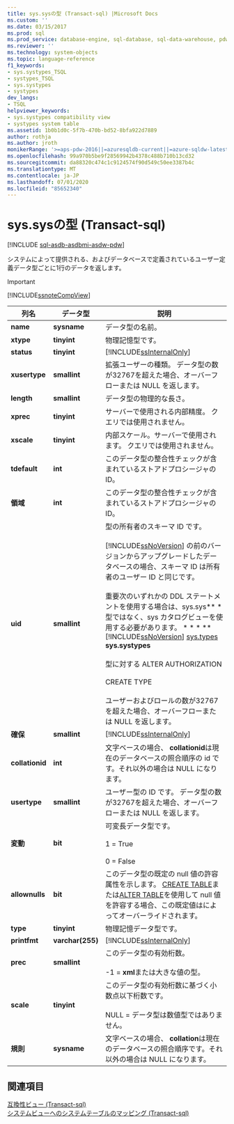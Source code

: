 ```yaml
---
title: sys.sysの型 (Transact-sql) |Microsoft Docs
ms.custom: ''
ms.date: 03/15/2017
ms.prod: sql
ms.prod_service: database-engine, sql-database, sql-data-warehouse, pdw
ms.reviewer: ''
ms.technology: system-objects
ms.topic: language-reference
f1_keywords:
- sys.systypes_TSQL
- systypes_TSQL
- sys.systypes
- systypes
dev_langs:
- TSQL
helpviewer_keywords:
- sys.systypes compatibility view
- systypes system table
ms.assetid: 1b0b1d0c-5f7b-470b-bd52-8bfa922d7889
author: rothja
ms.author: jroth
monikerRange: '>=aps-pdw-2016||=azuresqldb-current||=azure-sqldw-latest||>=sql-server-2016||=sqlallproducts-allversions||>=sql-server-linux-2017||=azuresqldb-mi-current'
ms.openlocfilehash: 99a970b5be9f28569942b4378c488b710b13cd32
ms.sourcegitcommit: da88320c474c1c9124574f90d549c50ee3387b4c
ms.translationtype: MT
ms.contentlocale: ja-JP
ms.lasthandoff: 07/01/2020
ms.locfileid: "85652340"
---
```

# <a name="syssystypes-transact-sql"></a>sys.sysの型 (Transact-sql)
[!INCLUDE [sql-asdb-asdbmi-asdw-pdw](../../includes/applies-to-version/sql-asdb-asdbmi-asdw-pdw.md)]

  システムによって提供される、およびデータベースで定義されているユーザー定義データ型ごとに1行のデータを返します。  
  
> [!IMPORTANT]  
>  [!INCLUDE[ssnoteCompView](../../includes/ssnotecompview-md.md)]  
  
|列名|データ型|説明|  
|-----------------|---------------|-----------------|  
|**name**|**sysname**|データ型の名前。|  
|**xtype**|**tinyint**|物理記憶型です。|  
|**status**|**tinyint**|[!INCLUDE[ssInternalOnly](../../includes/ssinternalonly-md.md)]|  
|**xusertype**|**smallint**|拡張ユーザーの種類。 データ型の数が32767を超えた場合、オーバーフローまたは NULL を返します。|  
|**length**|**smallint**|データ型の物理的な長さ。|  
|**xprec**|**tinyint**|サーバーで使用される内部精度。 クエリでは使用されません。|  
|**xscale**|**tinyint**|内部スケール。サーバーで使用されます。 クエリでは使用されません。|  
|**tdefault**|**int**|このデータ型の整合性チェックが含まれているストアドプロシージャの ID。|  
|**領域**|**int**|このデータ型の整合性チェックが含まれているストアドプロシージャの ID。|  
|**uid**|**smallint**|型の所有者のスキーマ ID です。<br /><br /> [!INCLUDE[ssNoVersion](../../includes/ssnoversion-md.md)] の前のバージョンからアップグレードしたデータベースの場合、スキーマ ID は所有者のユーザー ID と同じです。<br /><br /> 重要次のいずれかの DDL ステートメントを使用する場合は、sys.sys** \* 型ではなく、sys カタログビューを使用する必要があります。 \* \* \* ** [!INCLUDE[ssNoVersion](../../includes/ssnoversion-md.md)] [sys.types](../../relational-databases/system-catalog-views/sys-types-transact-sql.md) **sys.systypes**<br /><br /> 型に対する ALTER AUTHORIZATION<br /><br /> CREATE TYPE<br /><br /> ユーザーおよびロールの数が32767を超えた場合、オーバーフローまたは NULL を返します。|  
|**確保**|**smallint**|[!INCLUDE[ssInternalOnly](../../includes/ssinternalonly-md.md)]|  
|**collationid**|**int**|文字ベースの場合、 **collationid**は現在のデータベースの照合順序の id です。それ以外の場合は NULL になります。|  
|**usertype**|**smallint**|ユーザー型の ID です。 データ型の数が32767を超えた場合、オーバーフローまたは NULL を返します。|  
|**変動**|**bit**|可変長データ型です。<br /><br /> 1 = True<br /><br /> 0 = False|  
|**allownulls**|**bit**|このデータ型の既定の null 値の許容属性を示します。 [CREATE TABLE](../../t-sql/statements/create-table-transact-sql.md)または[ALTER TABLE](../../t-sql/statements/alter-table-transact-sql.md)を使用して null 値を許容する場合、この既定値はによってオーバーライドされます。|  
|**type**|**tinyint**|物理記憶データ型です。|  
|**printfmt**|**varchar(255)**|[!INCLUDE[ssInternalOnly](../../includes/ssinternalonly-md.md)]|  
|**prec**|**smallint**|このデータ型の有効桁数。<br /><br /> -1 = **xml**または大きな値の型。|  
|**scale**|**tinyint**|このデータ型の有効桁数に基づく小数点以下桁数です。<br /><br /> NULL = データ型は数値型ではありません。|  
|**規則**|**sysname**|文字ベースの場合、 **collation**は現在のデータベースの照合順序です。それ以外の場合は NULL になります。|  
  
## <a name="see-also"></a>関連項目  
 [互換性ビュー &#40;Transact-sql&#41;](~/relational-databases/system-compatibility-views/system-compatibility-views-transact-sql.md)   
 [システムビューへのシステムテーブルのマッピング &#40;Transact-sql&#41;](../../relational-databases/system-tables/mapping-system-tables-to-system-views-transact-sql.md)  
  
  
